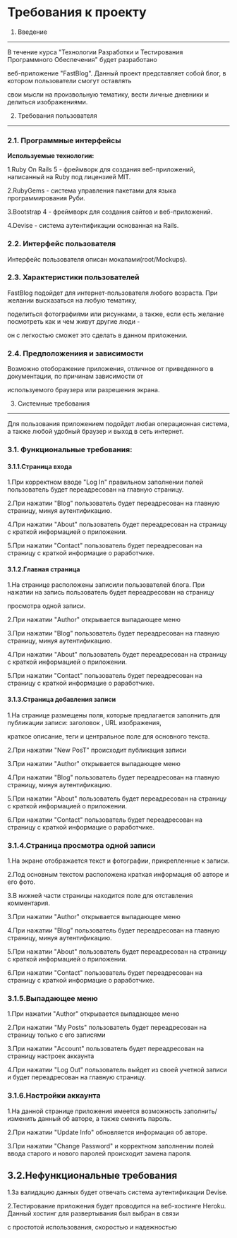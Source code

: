 # Требования к проекту

1. Введение
--------------------------------

В течение курса "Технологии Разработки и Тестирования Программного Обеспечения" будет разработано 

веб-приложение "FastBlog". Данный проект представляет собой блог, в котором пользователи смогут оставлять 

свои мысли на произвольную тематику, вести личные дневники и делиться изображениями.


2. Требования пользователя
--------------------------------

### 2.1. Программные интерфейсы

**Используемые технологии:**

1.Ruby On Rails 5 - фреймворк для создания веб-приложений, написанный на Ruby под лицензией MIT.

2.RubyGems - система управления пакетами для языка программирования Руби.

3.Bootstrap 4 - фреймворк для создания сайтов и веб-приложений.

4.Devise - система аутентификации основанная на Rails.

### 2.2. Интерфейс пользователя

Интерфейс пользователя описан мокапами(root/Mockups).

### 2.3. Характеристики пользователей

FastBlog подойдет для интернет-пользователя любого возраста. При желании высказаться на любую тематику,

поделиться фотографиями или рисунками, а также, если есть желание посмотреть как и чем живут другие люди - 

он с легкостью сможет это сделать в данном приложении.

### 2.4. Предположениия и зависимости

Возможно отоборажение приложения, отличное от приведенного в документации, по причинам зависимости от

используемого браузера или разрешения экрана.

3. Системные требования
--------------------------------
Для пользования приложением подойдет любая операционная система, а также любой удобный браузер и выход
в сеть интернет.

### 3.1. Функциональные требования:

#### 3.1.1.Страница входа

1.При корректном вводе "Log In" правильном заполнении полей пользователь будет переадресован на главную страницу.

2.При нажатии "Blog" пользователь будет переадресован на главную страницу, минуя аутентификацию.

4.При нажатии "About" пользователь будет переадресован на страницу с краткой информацией о приложении.

5.При нажатии "Contact" пользователь будет переадресован на страницу с краткой информацие о раработчике.

#### 3.1.2.Главная страница

1.На странице расположены записили пользователей блога. При нажатии на запись пользователь будет переадресован на страницу

просмотра одной записи.

2.При нажатии "Author" открывается выпадающее меню

3.При нажатии "Blog" пользователь будет переадресован на главную страницу, минуя аутентификацию.

4.При нажатии "About" пользователь будет переадресован на страницу с краткой информацией о приложении.

5.При нажатии "Contact" пользователь будет переадресован на страницу с краткой информацие о раработчике.


#### 3.1.3.Страница добавления записи

1.На странице размещены поля, которые предлагается заполнить для публикации записи: заголовок , URL изображения,

краткое описание, теги и центральное поле для основного текста.

2.При нажатии "New PosT" происходит публикация записи

3.При нажатии "Author" открывается выпадающее меню

4.При нажатии "Blog" пользователь будет переадресован на главную страницу, минуя аутентификацию.

5.При нажатии "About" пользователь будет переадресован на страницу с краткой информацией о приложении.

6.При нажатии "Contact" пользователь будет переадресован на страницу с краткой информацие о раработчике.

### 3.1.4.Страница просмотра одной записи

1.На экране отображается текст и фотографии, прикрепленные к записи.

2.Под основным текстом расположена краткая информация об авторе и его фото.

3.В нижней части страницы находится поле для отставления комментария.

3.При нажатии "Author" открывается выпадающее меню

4.При нажатии "Blog" пользователь будет переадресован на главную страницу, минуя аутентификацию.

5.При нажатии "About" пользователь будет переадресован на страницу с краткой информацией о приложении.

6.При нажатии "Contact" пользователь будет переадресован на страницу с краткой информацие о раработчике.

### 3.1.5.Выпадающее меню

1.При нажатии "Author" открывается выпадающее меню

2.При нажатии "My Posts" пользователь будет переадресован на страницу только с его записями

3.При нажатии "Account" пользователь будет переадресован на страницу настроек аккаунта

4.При нажатии "Log Out" пользователь выйдет из своей учетной записи и будет переадресован на главную страницу.

### 3.1.6.Настройки аккаунта

1.На данной странице приложения имеется возможность заполнить/изменить данный об авторе, а также сменить пароль.

2.При нажатии "Update Info" обновляется информация об авторе.

3.При нажатии "Change Password" и корректном заполнении полей ввода старого и нового паролей происходит замена пароля.

## 3.2.Нефункциональные требования

1.За валидацию данных будет отвечать система аутентификации Devise.

2.Тестирование приложения будет проводится на веб-хостинге Heroku. Данный хостинг для развертывания был выбран в связи

с простотой использования, скоростью и надежностью









